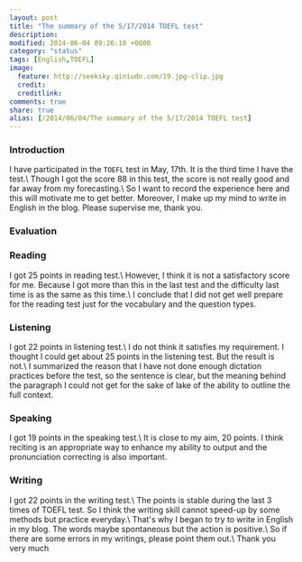 ```yaml
---
layout: post
title: "The summary of the 5/17/2014 TOEFL test"
description:
modified: 2014-06-04 09:26:10 +0800
category: "status"
tags: [English,TOEFL]
image:
  feature: http://seeksky.qiniudn.com/19.jpg-clip.jpg
  credit:
  creditlink:
comments: true
share: true
alias: [/2014/06/04/The summary of the 5/17/2014 TOEFL test]
---
```


### Introduction
I have participated in the `TOEFL` test in May, 17th. It is the third time I have the test.\\
Though I got the score 88 in this test, the score is not really good and far away from my forecasting.\\
So I want to record the experience here and this will motivate me to get better.
Moreover, I make up my mind to write in English in the blog.
Please supervise me, thank you.

<!--more-->

### Evaluation

### Reading
I got 25 points in reading test.\\
However, I think it is not a satisfactory score for me. Because I got more than this in the last test
and the difficulty last time is as the same as this time.\\
I conclude that I did not get well prepare for the reading test just for the vocabulary and the question types.

### Listening
I got 22 points in listening test.\\
I do not think it satisfies my requirement. I thought I could get about 25 points in the listening test. But the result is not.\\
I summarized the reason that I have not done enough dictation practices before the test, so the sentence is clear, but the meaning behind the paragraph I could not get for the sake of lake of the ability to
outline the full context.

### Speaking
I got 19 points in the speaking test.\\
It is close to my aim, 20 points. I think reciting is an appropriate way to enhance my ability to output and the pronunciation correcting is also important.

### Writing
I got 22 points in the writing test.\\
The points is stable during the last 3 times of TOEFL test. So I think the writing skill cannot speed-up by some methods but practice everyday.\\
That's why I began to try to write in English in my blog. The words maybe spontaneous but the action is positive.\\
So if there are some errors in my writings, please point them out.\\
Thank you very much

